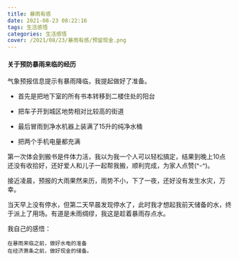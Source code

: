 ```yaml
---
title: 暴雨有感
date: 2021-08-23 08:22:16
tags: 生活感悟
categories: 生活感悟
cover: /2021/08/23/暴雨有感/预留现金.png
---
```


#### 关于预防暴雨来临的经历



气象预报信息提示有暴雨降临，我提起做好了准备。

* 首先是把地下室的所有书本转移到二楼住处的阳台
* 把车子开到城区地势相对比较高的街道
* 最后冒雨到净水机器上装满了15升的纯净水桶

* 把两个手机电量都充满

第一次体会到搬书是件体力活，我以为我一个人可以轻松搞定，结果到晚上10点还没有收拾好，还好爱人和儿子一起帮我搬，顺利完成，为家人点赞(^-^)。

接近凌晨，预报的大雨果然来历，雨势不小，下了一夜，还好没有发生水灾，万幸。

当天早上没有停水，但第二天早晨发现停水了，此时我才想起我前天储备的水，终于派上了用场。有道是未雨绸缪，我这是趁着暴雨存点水。

我自己的感悟：

```
在暴雨来临之前，做好水电的准备
在经济萧条之前，做好现金的储备。
```

